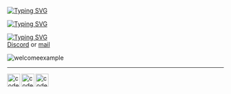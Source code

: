 [![Typing SVG](https://readme-typing-svg.herokuapp.com?color=%2336BCF7&multiline=true&lines=This+is+a+code+who+welcome+members)](https://git.io/typing-svg)

[![Typing SVG](https://readme-typing-svg.herokuapp.com?color=%2336BCF7&multiline=true&lines=If+you+need+assistance)](https://git.io/typing-svg)

[![Typing SVG](https://readme-typing-svg.herokuapp.com?color=%2336BCF7&multiline=true&lines=Feel+free+to+contact+me+through)](https://git.io/typing-svg) <br> [Discord](https://discord.gg/xjJpmHr6Sz) or [mail](mailto:theoperson333@gmail.com?subject=[Contact])

<img class="welcomeexample"
     src="https://cdn.discordapp.com/attachments/890583358751531039/898923166032867328/unknown.png"
     alt="welcomeexample">     
     
<hr>

[<img align="left" alt="codeSTACKr | Twitter" width="30px" src="https://cdn.jsdelivr.net/npm/simple-icons@v3/icons/twitter.svg" />][twitter]
[<img align="left" alt="codeSTACKr | LinkedIn" width="30px" src="https://cdn.jsdelivr.net/npm/simple-icons@v3/icons/linkedin.svg" />][linkedin]
[<img align="left" alt="codeSTACKr | Instagram" width="30px" src="https://cdn.jsdelivr.net/npm/simple-icons@v3/icons/instagram.svg" />][instagram]

[twitter]: https://twitter.com/intent/follow?original_referer=https%3A%2F%2Fgithub.com%2FcodeSTACKr&screen_name=JUG__UK
[instagram]: https://www.instagram.com/theo.person
[linkedin]: https://www.linkedin.com/in/theoperson/  
